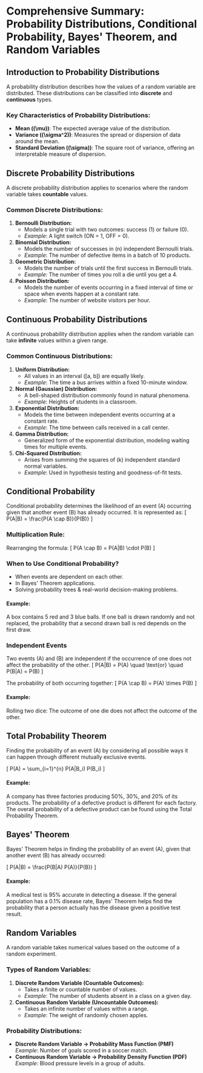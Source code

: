 # Comprehensive Summary: Probability Distributions, Conditional Probability, Bayes' Theorem, and Random Variables

## Introduction to Probability Distributions
A probability distribution describes how the values of a random variable are distributed. These distributions can be classified into **discrete** and **continuous** types.

### Key Characteristics of Probability Distributions:
- **Mean (\(\mu\))**: The expected average value of the distribution.
- **Variance (\(\sigma^2\))**: Measures the spread or dispersion of data around the mean.
- **Standard Deviation (\(\sigma\))**: The square root of variance, offering an interpretable measure of dispersion.

## Discrete Probability Distributions
A discrete probability distribution applies to scenarios where the random variable takes **countable** values.

### Common Discrete Distributions:
1. **Bernoulli Distribution:**
   - Models a single trial with two outcomes: success (1) or failure (0).
   - *Example*: A light switch (ON = 1, OFF = 0).
2. **Binomial Distribution:**
   - Models the number of successes in \(n\) independent Bernoulli trials.
   - *Example*: The number of defective items in a batch of 10 products.
3. **Geometric Distribution:**
   - Models the number of trials until the first success in Bernoulli trials.
   - *Example*: The number of times you roll a die until you get a 4.
4. **Poisson Distribution:**
   - Models the number of events occurring in a fixed interval of time or space when events happen at a constant rate.
   - *Example*: The number of website visitors per hour.

## Continuous Probability Distributions
A continuous probability distribution applies when the random variable can take **infinite** values within a given range.

### Common Continuous Distributions:
1. **Uniform Distribution:**
   - All values in an interval \([a, b]\) are equally likely.
   - *Example*: The time a bus arrives within a fixed 10-minute window.
2. **Normal (Gaussian) Distribution:**
   - A bell-shaped distribution commonly found in natural phenomena.
   - *Example*: Heights of students in a classroom.
3. **Exponential Distribution:**
   - Models the time between independent events occurring at a constant rate.
   - *Example*: The time between calls received in a call center.
4. **Gamma Distribution:**
   - Generalized form of the exponential distribution, modeling waiting times for multiple events.
5. **Chi-Squared Distribution:**
   - Arises from summing the squares of \(k\) independent standard normal variables.
   - *Example*: Used in hypothesis testing and goodness-of-fit tests.

## Conditional Probability
Conditional probability determines the likelihood of an event \(A\) occurring given that another event \(B\) has already occurred. It is represented as:
\[ P(A|B) = \frac{P(A \cap B)}{P(B)} \]

### Multiplication Rule:
Rearranging the formula:
\[ P(A \cap B) = P(A|B) \cdot P(B) \]

### When to Use Conditional Probability?
- When events are dependent on each other.
- In Bayes' Theorem applications.
- Solving probability trees & real-world decision-making problems.

#### Example:
A box contains 5 red and 3 blue balls. If one ball is drawn randomly and not replaced, the probability that a second drawn ball is red depends on the first draw.

### Independent Events
Two events \(A\) and \(B\) are independent if the occurrence of one does not affect the probability of the other.
\[ P(A|B) = P(A) \quad \text{or} \quad P(B|A) = P(B) \]

The probability of both occurring together:
\[ P(A \cap B) = P(A) \times P(B) \]

#### Example:
Rolling two dice: The outcome of one die does not affect the outcome of the other.

## Total Probability Theorem
Finding the probability of an event \(A\) by considering all possible ways it can happen through different mutually exclusive events.

\[ P(A) = \sum_{i=1}^{n} P(A|B_i) P(B_i) \]

#### Example:
A company has three factories producing 50%, 30%, and 20% of its products. The probability of a defective product is different for each factory. The overall probability of a defective product can be found using the Total Probability Theorem.

## Bayes' Theorem
Bayes' Theorem helps in finding the probability of an event \(A\), given that another event \(B\) has already occurred:

\[ P(A|B) = \frac{P(B|A) P(A)}{P(B)} \]

#### Example:
A medical test is 95% accurate in detecting a disease. If the general population has a 0.1% disease rate, Bayes' Theorem helps find the probability that a person actually has the disease given a positive test result.

## Random Variables
A random variable takes numerical values based on the outcome of a random experiment.

### Types of Random Variables:
1. **Discrete Random Variable (Countable Outcomes):**
   - Takes a finite or countable number of values.
   - *Example*: The number of students absent in a class on a given day.
2. **Continuous Random Variable (Uncountable Outcomes):**
   - Takes an infinite number of values within a range.
   - *Example*: The weight of randomly chosen apples.

### Probability Distributions:
- **Discrete Random Variable → Probability Mass Function (PMF)**  
  *Example*: Number of goals scored in a soccer match.
- **Continuous Random Variable → Probability Density Function (PDF)**  
  *Example*: Blood pressure levels in a group of adults.

